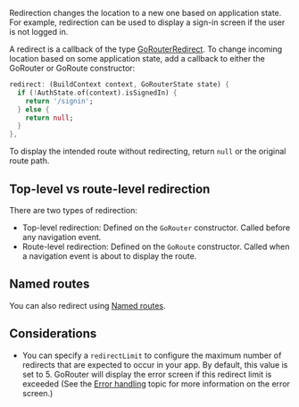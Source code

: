 Redirection changes the location to a new one based on application state. For
example, redirection can be used to display a sign-in screen if the user is not
logged in.

A redirect is a callback of the type
[GoRouterRedirect](https://pub.dev/documentation/go_router/latest/go_router/GoRouterRedirect.html).
To change incoming location based on some application state, add a callback to
either the GoRouter or GoRoute constructor:


```dart
redirect: (BuildContext context, GoRouterState state) {
  if (!AuthState.of(context).isSignedIn) {
    return '/signin';
  } else {
    return null;
  }   
},
```

To display the intended route without redirecting, return `null` or the original
route path.

## Top-level vs route-level redirection
There are two types of redirection:

- Top-level redirection: Defined on the `GoRouter` constructor. Called before
  any navigation event.
- Route-level redirection: Defined on the `GoRoute`
  constructor. Called when a navigation event is about to display the route.

## Named routes
You can also redirect using [Named routes].

## Considerations
- You can specify a `redirectLimit` to configure the maximum number of redirects
  that are expected to occur in your app. By default, this value is set to 5.
  GoRouter will display the error screen if this redirect limit is exceeded (See
  the [Error handling][] topic for more information on the error screen.)

[Named routes]: https://pub.dev/documentation/go_router/latest/topics/Named%20routes-topic.html
[Error handling]: https://pub.dev/documentation/go_router/topics/Error%20handling-topic.html
